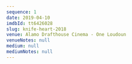 ```yaml
---
sequence: 1
date: 2019-04-10
imdbId: tt6426028
slug: knife-heart-2018
venue: Alamo Drafthouse Cinema - One Loudoun
venueNotes: null
medium: null
mediumNotes: null
---
```


